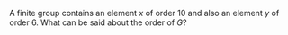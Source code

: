 A finite group contains an element $x$ of order $10$ and also an element $y$ of order $6$. What can be said about the order of $G$?